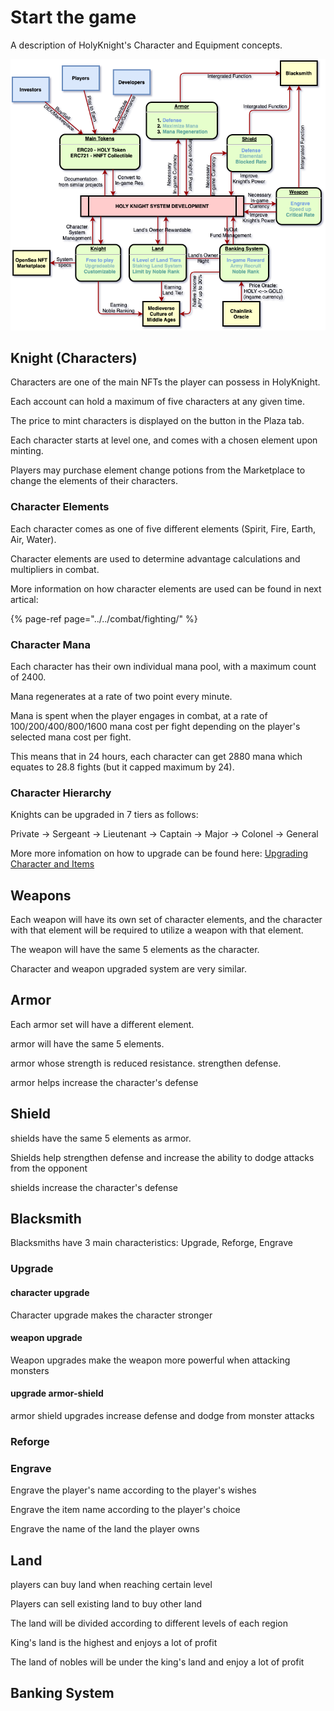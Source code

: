 # Start the game

A description of HolyKnight's Character and Equipment concepts.

![](../assets/overview.png)

## Knight (Characters)

Characters are one of the main NFTs the player can possess in HolyKnight. 

Each account can hold a maximum of five characters at any given time.

The price to mint characters is displayed on the button in the Plaza tab.

Each character starts at level one, and comes with a chosen element upon minting.

Players may purchase element change potions from the Marketplace to change the elements of their characters.

### Character Elements

Each character comes as one of five different elements \(Spirit, Fire, Earth, Air, Water\).

Character elements are used to determine advantage calculations and multipliers in combat.

More information on how character elements are used can be found in next artical:

{% page-ref page="../../combat/fighting/" %}

### Character Mana

Each character has their own individual mana pool, with a maximum count of 2400.

Mana regenerates at a rate of two point every minute.

Mana is spent when the player engages in combat, at a rate of 100/200/400/800/1600 mana cost per fight depending on the player's selected mana cost per fight.

This means that in 24 hours, each character can get 2880 mana which equates to 28.8 fights (but it capped maximum by 24).

### Character Hierarchy

Knights can be upgraded in 7 tiers as follows:

Private -> Sergeant -> Lieutenant -> Captain -> Major -> Colonel -> General

More more infomation on how to upgrade can be found here: [Upgrading Character and Items](../)

## Weapons

Each weapon will have its own set of character elements, and the character with that element will be required to utilize a weapon with that element.

The weapon will have the same 5 elements as the character.

Character and weapon upgraded system are very similar.

## Armor
Each armor set will have a different element.

armor will have the same 5 elements.

armor whose strength is reduced resistance. strengthen defense.

armor helps increase the character's defense

## Shield
shields have the same 5 elements as armor.

Shields help strengthen defense and increase the ability to dodge attacks from the opponent

shields increase the character's defense

## Blacksmith
Blacksmiths have 3 main characteristics: Upgrade, Reforge, Engrave

### Upgrade

#### character upgrade

Character upgrade makes the character stronger

#### weapon upgrade

Weapon upgrades make the weapon more powerful when attacking monsters

#### upgrade armor-shield

armor shield upgrades increase defense and dodge from monster attacks

### Reforge

### Engrave
Engrave the player's name according to the player's wishes

Engrave the item name according to the player's choice

Engrave the name of the land the player owns

## Land

players can buy land when reaching certain level

Players can sell existing land to buy other land

The land will be divided according to different levels of each region

King's land is the highest and enjoys a lot of profit

The land of nobles will be under the king's land and enjoy a lot of profit
## Banking System

